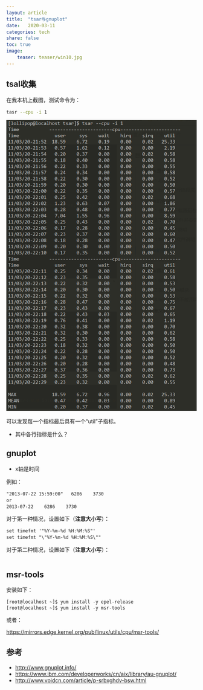 ```yaml
---
layout: article
title:  "tsar与gnuplot"
date:   2020-03-11
categories: tech
share: false
toc: true
image:
    teaser: teaser/win10.jpg
---
```



## tsal收集

在我本机上截图，测试命令为：

```bash
tasr --cpu -i 1
```

![](./images/2020-03-11-22-31-49.png)

可以发现每一个指标最后具有一个“util”子指标。

- 其中各行指标是什么？

## gnuplot

- x轴是时间

例如：

```txt
"2013-07-22 15:59:00"   6286    3730
or
2013-07-22    6286    3730
```

对于第一种情况，设置如下（**注意大小写**）：

```txt
set timefmt '"%Y-%m-%d %H:%M:%S"'
set timefmt "\"%Y-%m-%d %H:%M:%S\""
```

对于第二种情况，设置如下（**注意大小写**）：

```txt

```

## msr-tools

安装如下：

```
[root@localhost ~]$ yum install -y epel-release
[root@localhost ~]$ yum install -y msr-tools
```

或者：

https://mirrors.edge.kernel.org/pub/linux/utils/cpu/msr-tools/

## 参考

- http://www.gnuplot.info/
- https://www.ibm.com/developerworks/cn/aix/library/au-gnuplot/
- http://www.voidcn.com/article/p-srbxghdv-bsw.html
